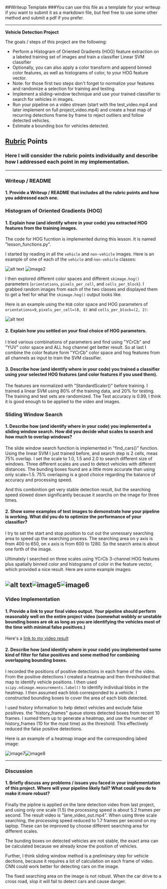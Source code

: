 ##Writeup Template
###You can use this file as a template for your writeup if you want to submit it as a markdown file, but feel free to use some other method and submit a pdf if you prefer.

---

**Vehicle Detection Project**

The goals / steps of this project are the following:

* Perform a Histogram of Oriented Gradients (HOG) feature extraction on a labeled training set of images and train a classifier Linear SVM classifier
* Optionally, you can also apply a color transform and append binned color features, as well as histograms of color, to your HOG feature vector. 
* Note: for those first two steps don't forget to normalize your features and randomize a selection for training and testing.
* Implement a sliding-window technique and use your trained classifier to search for vehicles in images.
* Run your pipeline on a video stream (start with the test_video.mp4 and later implement on full project_video.mp4) and create a heat map of recurring detections frame by frame to reject outliers and follow detected vehicles.
* Estimate a bounding box for vehicles detected.

[//]: # (Image References)
[image1]: ./examples/car_example.png
[image2]: ./examples/notcar_example.png
[image3]: ./examples/hog.png
[image4]: ./examples/window1.png
[image5]: ./examples/window2.png
[image6]: ./examples/window3.png
[image7]: ./examples/labeled.png
[image8]: ./examples/heat.png
[video1]: ./project_video.mp4

## [Rubric](https://review.udacity.com/#!/rubrics/513/view) Points
### Here I will consider the rubric points individually and describe how I addressed each point in my implementation.  

---
### Writeup / README

#### 1. Provide a Writeup / README that includes all the rubric points and how you addressed each one. 


### Histogram of Oriented Gradients (HOG)

#### 1. Explain how (and identify where in your code) you extracted HOG features from the training images.

The code for HOG fucntion is implemented during this lesson. It is named "lesson_functions.py".

I started by reading in all the `vehicle` and `non-vehicle` images.  Here is an example of one of each of the `vehicle` and `non-vehicle` classes:

![alt text][image1] ![image2]

I then explored different color spaces and different `skimage.hog()` parameters (`orientations`, `pixels_per_cell`, and `cells_per_block`).  I grabbed random images from each of the two classes and displayed them to get a feel for what the `skimage.hog()` output looks like.

Here is an example using the `RGB` color space and HOG parameters of `orientations=9`, `pixels_per_cell=(8, 8)` and `cells_per_block=(2, 2)`:


![alt text][image3]

#### 2. Explain how you settled on your final choice of HOG parameters.

I tried various combinations of parameters and find using "YCrCb" and "YUV" color space and ALL hog channel get better result. So at last I combine the color feature form "YCrCb" color space and hog features from all channels as input to train the SVM classifier. 

#### 3. Describe how (and identify where in your code) you trained a classifier using your selected HOG features (and color features if you used them).

The features are normalized with "StandardScaler()" before training.
I trained a linear SVM using 80% of the training data, and 20% for testing. The training and test sets are randomized. The Test accuracy is 0.99, I think it is good enough to be applied to the video and images.

### Sliding Window Search

#### 1. Describe how (and identify where in your code) you implemented a sliding window search.  How did you decide what scales to search and how much to overlap windows?

The slide window search function is implemented in "find_cars()" function. Using the linear SVM I just trained before, and search step is 2 cells, meas 75% overlap. I set the scale to 1.0, 1.5 and 2.0 to search different size of windows. 
Three different scales are used to detect vehicles with different distances. The bunding boxes found are a little more accurate than using only scale=1.5.
75% overlaping is a good choice regarding the balance of accuracy and processing speed. 

And this combinition get very stable detection result, but the searching speed slowed down significantly because it searchs on the image for three times.


#### 2. Show some examples of test images to demonstrate how your pipeline is working.  What did you do to optimize the performance of your classifier?

I try to set the start and stop position to cut out the unnessary searching area to speed up the searching process. The searching area on y axis is from 400 to 650, on x axis is from 600 to 1280. So the search area is about one forth of the image.


Ultimately I searched on three scales using YCrCb 3-channel HOG features plus spatially binned color and histograms of color in the feature vector, which provided a nice result.  Here are some example images:

![alt text][image4]![image5]![image6]
---

### Video Implementation

#### 1. Provide a link to your final video output.  Your pipeline should perform reasonably well on the entire project video (somewhat wobbly or unstable bounding boxes are ok as long as you are identifying the vehicles most of the time with minimal false positives.)
Here's a [link to my video result](./lane_video_output.mp4)


#### 2. Describe how (and identify where in your code) you implemented some kind of filter for false positives and some method for combining overlapping bounding boxes.

I recorded the positions of positive detections in each frame of the video.  From the positive detections I created a heatmap and then thresholded that map to identify vehicle positions.  I then used `scipy.ndimage.measurements.label()` to identify individual blobs in the heatmap.  I then assumed each blob corresponded to a vehicle.  I constructed bounding boxes to cover the area of each blob detected.  

I used history information to help detect vehicles and exclude false positives. the "history_frames" queue stores detected boxes from recent 10 frames. I sumed them up to generate a heatmap, and use the number of history_frames (10 for the most time) as the threshold. This effectively reduced the false positive detections.

Here is an example of a heatmap image and the corresponding labed image:

![image7]![image8]





---

### Discussion

#### 1. Briefly discuss any problems / issues you faced in your implementation of this project.  Where will your pipeline likely fail?  What could you do to make it more robust?

Finally the pipline is applied on the lane detection video from last project, and using only one scale (1.5) the processing speed is about 5.2 frames per second. The result video is "lane_video_out.mp4".
When using three scale searching, the processing speed reduced to 1.7 frames per second on my laptop. These can be improved by choose different searching area for different scales.

The bunding boxes on detected vehicles are not stable, the exact area can be calculated because we already know the position of vehicles. 

Further, I think sliding window method is a preliminary step for vehicle dections, because it requires a lot of calculation on each frame of video. CNN could work better for detecting cars on the image.

The fixed searching area on the image is not robust. When the car drive to a cross road, slop it will fail to detect cars and cause danger.






